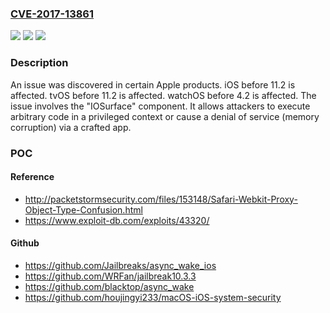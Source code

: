 ### [CVE-2017-13861](https://cve.mitre.org/cgi-bin/cvename.cgi?name=CVE-2017-13861)
![](https://img.shields.io/static/v1?label=Product&message=n%2Fa&color=blue)
![](https://img.shields.io/static/v1?label=Version&message=n%2Fa&color=blue)
![](https://img.shields.io/static/v1?label=Vulnerability&message=n%2Fa&color=brighgreen)

### Description

An issue was discovered in certain Apple products. iOS before 11.2 is affected. tvOS before 11.2 is affected. watchOS before 4.2 is affected. The issue involves the "IOSurface" component. It allows attackers to execute arbitrary code in a privileged context or cause a denial of service (memory corruption) via a crafted app.

### POC

#### Reference
- http://packetstormsecurity.com/files/153148/Safari-Webkit-Proxy-Object-Type-Confusion.html
- https://www.exploit-db.com/exploits/43320/

#### Github
- https://github.com/Jailbreaks/async_wake_ios
- https://github.com/WRFan/jailbreak10.3.3
- https://github.com/blacktop/async_wake
- https://github.com/houjingyi233/macOS-iOS-system-security

